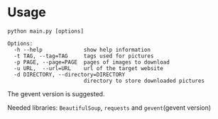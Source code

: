 # Usage
`python main.py [options]`
~~~
Options:
  -h --help             show help information
  -t TAG, --tag=TAG     tags used for pictures
  -p PAGE, --page=PAGE  pages of images to download
  -u URL,  --url=URL    url of the target website
  -d DIRECTORY, --directory=DIRECTORY
                        directory to store downloaded pictures
~~~
The gevent version is suggested.

Needed libraries: `BeautifulSoup`, `requests` and `gevent`(gevent version)
